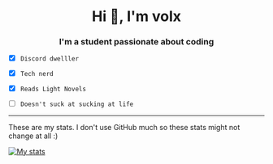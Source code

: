 <h1 align="center">Hi 👋, I'm volx</h1>
<h3 align="center">I'm a student passionate about coding</h3>


- [x] `Discord dwelller`

- [x] `Tech nerd`

- [x] `Reads Light Novels`

- [ ] `Doesn't suck at sucking at life`

-----



These are my stats. I don't use GitHub much so these stats might not change at all :)


[![My stats](https://github-readme-stats.vercel.app/api?username=vo1x&show_icons=true&theme=material-palenight)](https://github.com/anuraghazra/github-readme-stats)


